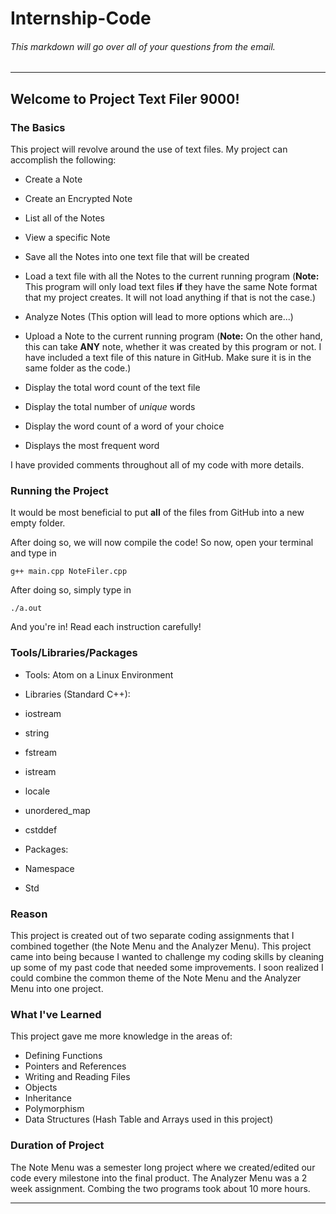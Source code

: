 # Internship-Code

###### This markdown will go over all of your questions from the email.
---
## Welcome to Project __Text Filer 9000!__
### The Basics

This project will revolve around the use of text files. My project can accomplish the following:
- Create a Note
- Create an Encrypted Note
- List all of the Notes
- View a specific Note
- Save all the Notes into one text file that will be created
- Load a text file with all the Notes to the current running program (__Note:__ This program will only load text files __if__ they have the same Note format that my project creates. It will not load anything if that is not the case.)


- Analyze Notes (This option will lead to more options which are...)
 - Upload a Note to the current running program (__Note:__ On the other hand, this can take __ANY__ note, whether it was created by this program or not. I have included a text file of this nature in GitHub. Make sure it is in the same folder as the code.)
 - Display the total word count of the text file
 - Display the total number of _unique_ words
 - Display the word count of a word of your choice

 - Displays the most frequent word


 I have provided comments throughout all of my code with more details.

### Running the Project

It would be most beneficial to put __all__ of the files from GitHub into a new empty folder.

After doing so, we will now compile the code! So now, open your terminal and type in

`g++ main.cpp NoteFiler.cpp`

After doing so, simply type in

`./a.out`

And you're in! Read each instruction carefully!

### Tools/Libraries/Packages
- Tools: Atom on a Linux Environment


- Libraries (Standard C++):
 - iostream
 - string
 - fstream
 - istream
 - locale
 - unordered_map
 - cstddef
 
 
- Packages:
 - Namespace
 - Std

### Reason
This project is created out of two separate coding assignments that I combined together (the Note Menu and the Analyzer Menu). This project came into being because I wanted to challenge my coding skills by cleaning up some of my past code that needed some improvements. I soon realized I could combine the common theme of the Note Menu and the Analyzer Menu into one project.

### What I've Learned
This project gave me more knowledge in the areas of:
 - Defining Functions
 - Pointers and References
 - Writing and Reading Files
 - Objects
 - Inheritance
 - Polymorphism
 - Data Structures (Hash Table and Arrays used in this project)


### Duration of Project
The Note Menu was a semester long project where we created/edited our code every milestone into the final product. The Analyzer Menu was a 2 week assignment. Combing the two programs took about 10 more hours.

---
